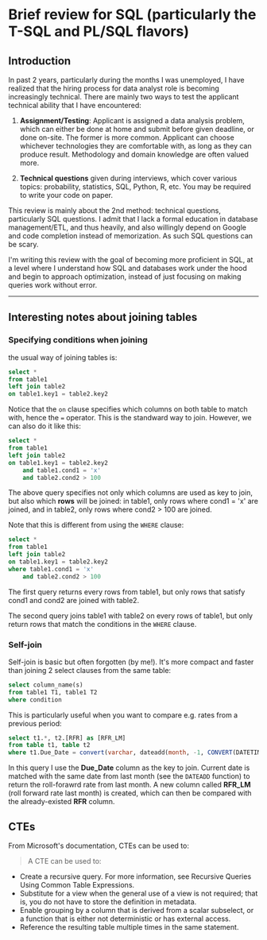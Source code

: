 # Brief review for SQL (particularly the T-SQL and PL/SQL flavors)

## Introduction

In past 2 years, particularly during the months I was unemployed, I have realized that the hiring process for data analyst role is becoming increasingly technical. There are mainly two ways to test the applicant technical ability that I have encountered:

1. **Assignment/Testing**: Applicant is assigned a data analysis problem, which can either be done at home and submit before given deadline, or done on-site. The former is more common. Applicant can choose whichever technologies they are comfortable with, as long as they can produce result. Methodology and domain knowledge are often valued more.

2. **Technical questions** given during interviews, which cover various topics: probability, statistics, SQL, Python, R, etc. You may be required to write your code on paper.

This review is mainly about the 2nd method: technical questions, particularly SQL questions. I admit that I lack a formal education in database management/ETL, and thus heavily, and also willingly depend on Google and code completion instead of memorization. As such SQL questions can be scary. 

I'm writing this review with the goal of becoming more proficient in SQL, at a level where I understand how SQL and databases work under the hood and begin to approach optimization, instead of just focusing on making queries work without error.

---
## Interesting notes about joining tables

### Specifying conditions when joining
the usual way of joining tables is:

```sql
select *
from table1
left join table2
on table1.key1 = table2.key2
```

Notice that the `on` clause specifies which columns on both table to match with, hence the `=` operator. This is the standward way to join.
However, we can also do it like this:

```sql
select *
from table1
left join table2
on table1.key1 = table2.key2
    and table1.cond1 = 'x'
    and table2.cond2 > 100
```

The above query specifies not only which columns are used as key to join, but also which **rows** will be joined: in table1, only rows where cond1 = 'x' are joined, and in table2, only rows where cond2 > 100 are joined.

Note that this is different from using the `WHERE` clause:

```sql
select *
from table1
left join table2
on table1.key1 = table2.key2
where table1.cond1 = 'x'
    and table2.cond2 > 100
```

The first query returns every rows from table1, but only rows that satisfy cond1 and cond2 are joined with table2.

The second query joins table1 with table2 on every rows of table1, but only return rows that match the conditions in the `WHERE` clause.


### Self-join

Self-join is basic but often forgotten (by me!). It's more compact and faster than joining 2 select clauses from the same table:

```sql
select column_name(s)
from table1 T1, table1 T2
where condition
```

This is particularly useful when you want to compare e.g. rates from a previous period:

```sql
select t1.*, t2.[RFR] as [RFR_LM]
from table t1, table t2
where t1.Due_Date = convert(varchar, dateadd(month, -1, CONVERT(DATETIME,t2.DUE_DATE,112)), 112)
```

In this query I use the **Due_Date** column as the key to join. Current date is matched with the same date from last month (see the `DATEADD` function) to return the roll-forawrd rate from last month. A new column called **RFR_LM** (roll forward rate last month) is created, which can then be compared with the already-existed **RFR** column.

## CTEs

From Microsoft's documentation, CTEs can be used to:

> A CTE can be used to:
- Create a recursive query. For more information, see Recursive Queries Using Common Table Expressions.
- Substitute for a view when the general use of a view is not required; that is, you do not have to store the definition in metadata.
- Enable grouping by a column that is derived from a scalar subselect, or a function that is either not deterministic or has external access.
- Reference the resulting table multiple times in the same statement.
